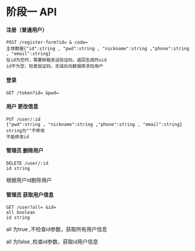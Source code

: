 # 阶段一 API

#### 注册（普通用户）

```
POST /register-form?id= & code=
主体数据{"id":string , "pwd":string , "nickname":string ,"phone":string , "email":string}
在id为空时，需要邮箱发送验证码，返回生成的uid
id不为空，检查验证码，无误后向数据库添加用户
```

#### 登录

``` 
GET /token?id= &pwd=
```

#### 用户 更改信息

```
PUT /user/:id 
{"pwd":string , "nickname":string ,"phone":string , "email":string}
string为""不修改
不能修改id
```

#### 管理员 删除用户

``` 
DELETE /user/:id
id string
```

根据用户id删除用户

#### 管理员 获取用户信息

```
GET /user?all= &id=
all boolean
id string
```

all 为true ,不检查id参数，获取所有用户信息

all 为false ,检查id参数，获取id用户信息